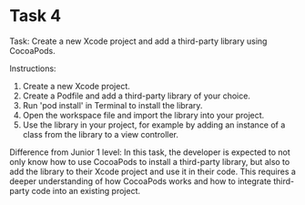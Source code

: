# Task 4

Task: Create a new Xcode project and add a third-party library using CocoaPods.

Instructions:

1. Create a new Xcode project.
2. Create a Podfile and add a third-party library of your choice.
3. Run 'pod install' in Terminal to install the library.
4. Open the workspace file and import the library into your project.
5. Use the library in your project, for example by adding an instance of a class
   from the library to a view controller.

Difference from Junior 1 level: In this task, the developer is expected to not
only know how to use CocoaPods to install a third-party library, but also to add
the library to their Xcode project and use it in their code. This requires a
deeper understanding of how CocoaPods works and how to integrate third-party
code into an existing project.
